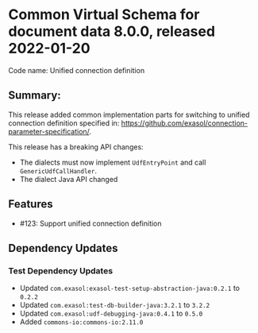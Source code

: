 # Common Virtual Schema for document data 8.0.0, released 2022-01-20

Code name: Unified connection definition

## Summary:

This release added common implementation parts for switching to unified connection definition specified in: https://github.com/exasol/connection-parameter-specification/.

This release has a breaking API changes:

* The dialects must now implement `UdfEntryPoint` and call `GenericUdfCallHandler`.
* The dialect Java API changed

## Features

* #123: Support unified connection definition

## Dependency Updates

### Test Dependency Updates

* Updated `com.exasol:exasol-test-setup-abstraction-java:0.2.1` to `0.2.2`
* Updated `com.exasol:test-db-builder-java:3.2.1` to `3.2.2`
* Updated `com.exasol:udf-debugging-java:0.4.1` to `0.5.0`
* Added `commons-io:commons-io:2.11.0`
